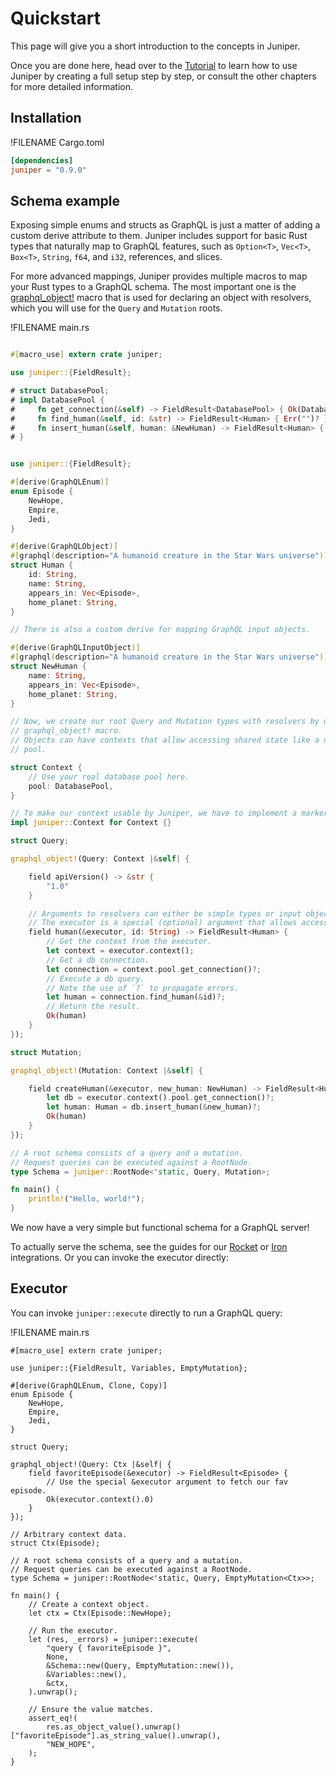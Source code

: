 # Quickstart

This page will give you a short introduction to the concepts in Juniper.

Once you are done here, head over to the [Tutorial][tutorial] to learn how to 
use Juniper by creating a full setup step by step, or consult the other chapters
for more detailed information.


## Installation

!FILENAME Cargo.toml
```toml
[dependencies]
juniper = "0.9.0"
```

## Schema example

Exposing simple enums and structs as GraphQL is just a matter of adding a custom
derive attribute to them. Juniper includes support for basic Rust types that
naturally map to GraphQL features, such as `Option<T>`, `Vec<T>`, `Box<T>`,
`String`, `f64`, and `i32`, references, and slices.

For more advanced mappings, Juniper provides multiple macros to map your Rust
types to a GraphQL schema. The most important one is the 
[graphql_object!][jp_obj_macro] macro that is used for declaring an object with
resolvers, which you will use for the `Query` and `Mutation` roots.

!FILENAME main.rs
```rust

#[macro_use] extern crate juniper;

use juniper::{FieldResult};

# struct DatabasePool;
# impl DatabasePool {
#     fn get_connection(&self) -> FieldResult<DatabasePool> { Ok(DatabasePool) }
#     fn find_human(&self, id: &str) -> FieldResult<Human> { Err("")? }
#     fn insert_human(&self, human: &NewHuman) -> FieldResult<Human> { Err("")? }
# }


use juniper::{FieldResult};

#[derive(GraphQLEnum)]
enum Episode {
    NewHope,
    Empire,
    Jedi,
}

#[derive(GraphQLObject)]
#[graphql(description="A humanoid creature in the Star Wars universe")]
struct Human {
    id: String,
    name: String,
    appears_in: Vec<Episode>,
    home_planet: String,
}

// There is also a custom derive for mapping GraphQL input objects.

#[derive(GraphQLInputObject)]
#[graphql(description="A humanoid creature in the Star Wars universe")]
struct NewHuman {
    name: String,
    appears_in: Vec<Episode>,
    home_planet: String,
}

// Now, we create our root Query and Mutation types with resolvers by using the
// graphql_object! macro.
// Objects can have contexts that allow accessing shared state like a database
// pool.

struct Context {
    // Use your real database pool here.
    pool: DatabasePool,
}

// To make our context usable by Juniper, we have to implement a marker trait.
impl juniper::Context for Context {}

struct Query;

graphql_object!(Query: Context |&self| {

    field apiVersion() -> &str {
        "1.0"
    }

    // Arguments to resolvers can either be simple types or input objects.
    // The executor is a special (optional) argument that allows accessing the context.
    field human(&executor, id: String) -> FieldResult<Human> {
        // Get the context from the executor.
        let context = executor.context();
        // Get a db connection.
        let connection = context.pool.get_connection()?;
        // Execute a db query.
        // Note the use of `?` to propagate errors.
        let human = connection.find_human(&id)?;
        // Return the result.
        Ok(human)
    }
});

struct Mutation;

graphql_object!(Mutation: Context |&self| {

    field createHuman(&executor, new_human: NewHuman) -> FieldResult<Human> {
        let db = executor.context().pool.get_connection()?;
        let human: Human = db.insert_human(&new_human)?;
        Ok(human)
    }
});

// A root schema consists of a query and a mutation.
// Request queries can be executed against a RootNode.
type Schema = juniper::RootNode<'static, Query, Mutation>;

fn main() {
    println!("Hello, world!");
}

```

We now have a very simple but functional schema for a GraphQL server!

To actually serve the schema, see the guides for our [Rocket][rocket_guide] or 
[Iron][iron_guide] integrations. Or you can invoke the executor directly:

## Executor

You can invoke `juniper::execute` directly to run a GraphQL query:

!FILENAME main.rs
```
#[macro_use] extern crate juniper;

use juniper::{FieldResult, Variables, EmptyMutation};

#[derive(GraphQLEnum, Clone, Copy)]
enum Episode {
    NewHope,
    Empire,
    Jedi,
}

struct Query;

graphql_object!(Query: Ctx |&self| {
    field favoriteEpisode(&executor) -> FieldResult<Episode> {
        // Use the special &executor argument to fetch our fav episode.
        Ok(executor.context().0)
    }
});

// Arbitrary context data.
struct Ctx(Episode);

// A root schema consists of a query and a mutation.
// Request queries can be executed against a RootNode.
type Schema = juniper::RootNode<'static, Query, EmptyMutation<Ctx>>;

fn main() {
    // Create a context object.
    let ctx = Ctx(Episode::NewHope);

    // Run the executor.
    let (res, _errors) = juniper::execute(
        "query { favoriteEpisode }",
        None,
        &Schema::new(Query, EmptyMutation::new()),
        &Variables::new(),
        &ctx,
    ).unwrap();

    // Ensure the value matches.
    assert_eq!(
        res.as_object_value().unwrap()["favoriteEpisode"].as_string_value().unwrap(),
        "NEW_HOPE",
    );
}
```

[tutorial]: ./tutorial.html
[jp_obj_macro]: https://docs.rs/juniper/0.9.0/juniper/macro.graphql_object.html
[rocket_guide]: ./servers/rocket.html
[iron_guide]: ./servers/iron.html
